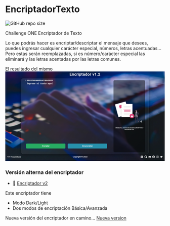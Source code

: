# EncriptadorTexto
![GitHub repo size](https://img.shields.io/github/repo-size/joelmiguelvalente/challengeencriptador?color=red&label=Peso%20del%20repositorio&logo=size&style=flat-square)

Challenge ONE Encriptador de Texto

Lo que podrás hacer es encriptar/descriptar el mensaje que desees, puedes ingresar cualquier carácter especial, números, letras acentuadas... Pero estas serán reemplazadas, si es número/carácter especial las eliminará y las letras acentadas por las letras comunes.

El resultado del mismo
![preview](Preview.png)

### Versión alterna del encriptador
 - 🔗 [Encriptador v2](https://joelmiguelvalente.github.io/encriptador-v2/) 

Este encriptador tiene
 * Modo Dark/Light
 * Dos modos de encriptación Básica/Avanzada
 
Nueva versión del encriptador en camino...
[Nueva version](https://github.com/joelmiguelvalente/challengeencriptador/tree/master)
